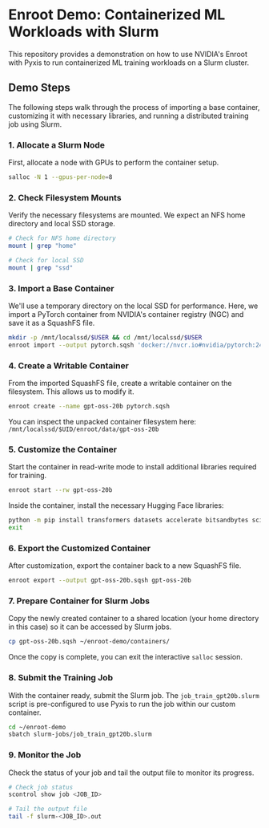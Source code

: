 # Enroot Demo: Containerized ML Workloads with Slurm

This repository provides a demonstration on how to use NVIDIA's Enroot with Pyxis to run containerized ML training workloads on a Slurm cluster.

## Demo Steps

The following steps walk through the process of importing a base container, customizing it with necessary libraries, and running a distributed training job using Slurm.

### 1. Allocate a Slurm Node

First, allocate a node with GPUs to perform the container setup.

```bash
salloc -N 1 --gpus-per-node=8
```

### 2. Check Filesystem Mounts

Verify the necessary filesystems are mounted. We expect an NFS home directory and local SSD storage.

```bash
# Check for NFS home directory
mount | grep "home"

# Check for local SSD
mount | grep "ssd"
```

### 3. Import a Base Container

We'll use a temporary directory on the local SSD for performance. Here, we import a PyTorch container from NVIDIA's container registry (NGC) and save it as a SquashFS file.

```bash
mkdir -p /mnt/localssd/$USER && cd /mnt/localssd/$USER
enroot import --output pytorch.sqsh 'docker://nvcr.io#nvidia/pytorch:24.09-py3'
```

### 4. Create a Writable Container

From the imported SquashFS file, create a writable container on the filesystem. This allows us to modify it.

```bash
enroot create --name gpt-oss-20b pytorch.sqsh
```

You can inspect the unpacked container filesystem here: `/mnt/localssd/$UID/enroot/data/gpt-oss-20b`

### 5. Customize the Container

Start the container in read-write mode to install additional libraries required for training.

```bash
enroot start --rw gpt-oss-20b
```

Inside the container, install the necessary Hugging Face libraries:

```bash
python -m pip install transformers datasets accelerate bitsandbytes scipy sentencepiece huggingface_hub trl
exit
```

### 6. Export the Customized Container

After customization, export the container back to a new SquashFS file.

```bash
enroot export --output gpt-oss-20b.sqsh gpt-oss-20b
```

### 7. Prepare Container for Slurm Jobs

Copy the newly created container to a shared location (your home directory in this case) so it can be accessed by Slurm jobs.

```bash
cp gpt-oss-20b.sqsh ~/enroot-demo/containers/
```

Once the copy is complete, you can exit the interactive `salloc` session.

### 8. Submit the Training Job

With the container ready, submit the Slurm job. The `job_train_gpt20b.slurm` script is pre-configured to use Pyxis to run the job within our custom container.

```bash
cd ~/enroot-demo
sbatch slurm-jobs/job_train_gpt20b.slurm
```

### 9. Monitor the Job

Check the status of your job and tail the output file to monitor its progress.

```bash
# Check job status
scontrol show job <JOB_ID>

# Tail the output file
tail -f slurm-<JOB_ID>.out
```
